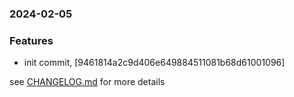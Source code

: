 ### 2024-02-05

### Features
+ init commit, [9461814a2c9d406e649884511081b68d61001096]

see <a href='https://github.com/mrjackwills/push_alarm_backend/blob/main/CHANGELOG.md'>CHANGELOG.md</a> for more details
